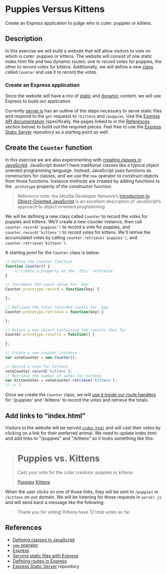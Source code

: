 Puppies Versus Kittens
======================

Create an Express application to judge who is cuter: puppies or kittens.

Description
-----------

In this exercise we will build a website that will allow visitors to vote on 
which is cuter: puppies or kittens. The website will consist of one static
index.html file and two dynamic routes: one to record votes for puppies, the
other to record votes for kittens. Additionally, we will define a new [class][classes]
called `Counter` and use it to record the votes.

### Create an Express application

Since the website will have a mix of [static] and [dynamic] content, we will use
Express to build our application.

Currently [server.js](./server.js) has an outline of the steps necessary to
serve static files and respond to the `get` requests to `/kittens` and
`/puppies`. Use the [Express API documentation][Express] (specifically, the pages
linked to in the [References](#references) section below) to build out the 
required pieces. Feel free to use the [Express Static Server] repository as a
starting point as well.

## Create the `Counter` function

In this exercise we are also experimenting with 
[creating classes in JavaScript][classes]. JavaScript doesn't have traditional
classes like a typical object oriented programming language. Instead, JavaScript
uses functions as constructors for classes, and we use the `new` operator to 
construct objects from those functions. Instance methods are created by
adding functions to the `.prototype` property of the constructor function.

> Reference note: the Mozilla Developer Network’s 
[Introduction to Object-Oriented JavaScript][classes] is an excellent
description of JavaScript’s approach to object-oriented programming.

We will be defining a new class called `Counter` to record the votes for puppies
and kittens. We'll create a new counter instance, then call `counter.record('puppies')`
to record a vote for puppies, and `counter.record('kittens')` to record votes for
kittens. We'll retrive the accumulated votes by calling 
`counter.retrieve('puppies')`, and `counter.retrieve('kittens')`.

A starting point for the `Counter` class is below:

```js
// Define the Counter function
function Counter() {
    // Create a property on the `this` reference 
}

// Increment the count value for `key`
Counter.prototype.record = function(key) {

};

// Retrieve the total recorded counts for `key`
Counter.prototype.retrieve = function(key) {

};

// Return a new object containing the results thus far
Counter.prototype.results = function() {
    
};

// Create a new counter instance
var voteCounter = new Counter();

// Record a vote for kittens
voteCounter.record('kittens');
// Retrieve the number of votes for kittens
var kittenVotes = voteCounter.retrieve('kittens');
// => 1
```

Once we create the `Counter` class, we will
[use it inside our route handlers](https://github.com/unioncollege-webtech/puppies-vs-kittens/blob/master/server.js#L18)
for '/puppies' and '/kittens' to record the votes and retrieve the totals.


## Add links to “index.html”

Visitors to the website will be served [`index.html`](./index.html) and will
cast their votes by clicking on a link for their preferred animal. We need to 
update index.html and add links to "/puppies" and "/kittens" so it looks
something like this:

> <h1>Puppies vs. Kittens</h1>
> <p>Cast your vote for the cuter creature: puppies or kittens:</p>
> 
> <a href="/puppies">Puppies</a> <a href="/kittens">Kittens</a>

When the user clicks on one of those links, they will be sent to `/puppies` or 
`/kittens` on our domain. We will be listening for those requests in `server.js`
and will send back a message like the following:

> Thank you for voting! Kittens have 12 total votes so far.


References
----------
* [Defining classes in JavaScript][classes]
* [`new` operator][new operator]
* [Express]
* [Serving static files with Express][Static]
* [Defining routes in Express][Dynamic]
* [Express Static Server] repository

[server.js]: ./server.js
[classes]: https://developer.mozilla.org/en-US/docs/Web/JavaScript/Introduction_to_Object-Oriented_JavaScript#Custom_objects
[Express]: http://expressjs.com/4x/api.html
[Static]: http://expressjs.com/starter/static-files.html
[Dynamic]: http://expressjs.com/guide/routing.html
[Express Static Server]: https://github.com/unioncollege-webtech/express-static-server/blob/master/server.js#L3
[new operator]: https://developer.mozilla.org/en-US/docs/Web/JavaScript/Reference/Operators/new